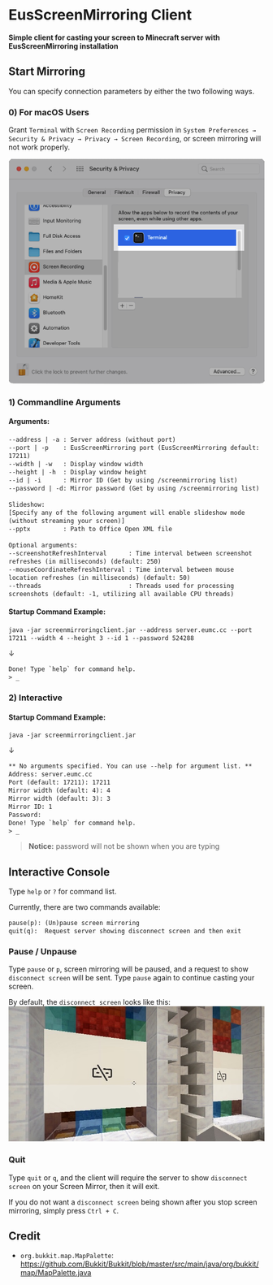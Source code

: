 # EusScreenMirroring Client
**Simple client for casting your screen to Minecraft server with EusScreenMirroring installation**




## Start Mirroring
You can specify connection parameters by either the two following ways.

### 0) For macOS Users

Grant `Terminal` with `Screen Recording` permission in `System Preferences → Security & Privacy → Privacy → Screen Recording`, or screen mirroring will not work properly.

![Permission](image/macos_permission.png)

### 1) Commandline Arguments
#### Arguments:
```
--address | -a : Server address (without port)
--port | -p    : EusScreenMirroring port (EusScreenMirroring default: 17211)
--width | -w   : Display window width
--height | -h  : Display window height
--id | -i      : Mirror ID (Get by using /screenmirroring list)
--password | -d: Mirror password (Get by using /screenmirroring list)

Slideshow:
[Specify any of the following argument will enable slideshow mode (without streaming your screen)]
--pptx         : Path to Office Open XML file

Optional arguments:
--screenshotRefreshInterval      : Time interval between screenshot refreshes (in milliseconds) (default: 250)
--mouseCoordinateRefreshInterval : Time interval between mouse location refreshes (in milliseconds) (default: 50)
--threads                        : Threads used for processing screenshots (default: -1, utilizing all available CPU threads)
```
#### Startup Command Example:
```shell
java -jar screenmirroringclient.jar --address server.eumc.cc --port 17211 --width 4 --height 3 --id 1 --password 524288
```
↓
```
Done! Type `help` for command help.
> _
```



### 2) Interactive

#### Startup Command Example:
```shell
java -jar screenmirroringclient.jar
```
↓
```
** No arguments specified. You can use --help for argument list. **
Address: server.eumc.cc
Port (default: 17211): 17211
Mirror width (default: 4): 4
Mirror width (default: 3): 3
Mirror ID: 1
Password: 
Done! Type `help` for command help.
> _
```
> **Notice:** password will not be shown when you are typing






## Interactive Console
Type `help` or `?` for command list.

Currently, there are two commands available:
```
pause(p): (Un)pause screen mirroring
quit(q):  Request server showing disconnect screen and then exit
```

### Pause / Unpause
Type `pause` or `p`, screen mirroring will be paused, and a request to show `disconnect screen` will be sent. Type `pause` again to continue casting your screen.

By default, the `disconnect screen` looks like this:
![Disconnect Screen](image/disconnect_screen.jpg)



### Quit

Type `quit` or `q`, and the client will require the server to show `disconnect screen` on your Screen Mirror, then it will exit.

If you do not want a `disconnect screen` being shown after you stop screen mirroring, simply press `Ctrl + C`.






## Credit
- `org.bukkit.map.MapPalette`: https://github.com/Bukkit/Bukkit/blob/master/src/main/java/org/bukkit/map/MapPalette.java